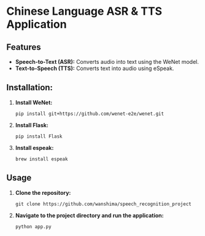 # Chinese Language ASR & TTS Application

## Features

- **Speech-to-Text (ASR):** Converts audio into text using the WeNet model.
- **Text-to-Speech (TTS):** Converts text into audio using eSpeak.

## Installation:

1. **Install WeNet:**
    ```
    pip install git+https://github.com/wenet-e2e/wenet.git
    ```
2. **Install Flask:**
    ```
    pip install Flask
    ```
3. **Install espeak:**
    ```
    brew install espeak
    ```

## Usage

1. **Clone the repository:**
    ```
    git clone https://github.com/wanshima/speech_recognition_project
    ```

2. **Navigate to the project directory and run the application:**
    ```
    python app.py
    ```